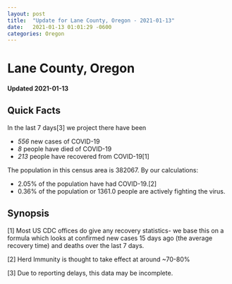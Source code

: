 ```yaml
---
layout: post
title:  "Update for Lane County, Oregon - 2021-01-13"
date:   2021-01-13 01:01:29 -0600
categories: Oregon
---
```


# Lane County, Oregon
#### Updated 2021-01-13

## Quick Facts

In the last 7 days[3] we project there have been
- *556* new cases of COVID-19
- *8* people have died of COVID-19
- *213* people have recovered from COVID-19[1]

The population in this census area is 382067. By our calculations:
- 2.05% of the population have had COVID-19.[2]
- 0.36% of the population or 1361.0 people are actively fighting the virus.

## Synopsis




[1] Most US CDC offices do give any recovery statistics- we base this on a formula which looks at confirmed new cases
15 days ago (the average recovery time) and deaths over the last 7 days.

[2] Herd Immunity is thought to take effect at around ~70-80%

[3] Due to reporting delays, this data may be incomplete.
 
    